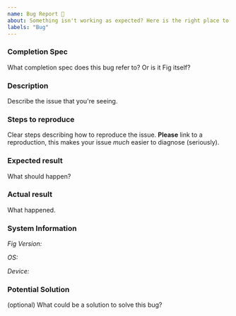 ```yaml
---
name: Bug Report 🐞
about: Something isn't working as expected? Here is the right place to report. For questions, please use "Discussions".
labels: "Bug"
---
```


<!--
  Please fill out each section below, otherwise, your issue will be closed. This info allows Fig maintainers to diagnose (and fix!) your issue as quickly as possible.

  Useful Links:
  - Documentation: https://withfig.com/docs/autocomplete/getting-started

  Before opening a new issue, please search existing issues: https://github.com/withfig/autocomplete/issues
-->

### Completion Spec

What completion spec does this bug refer to? Or is it Fig itself?

### Description

Describe the issue that you're seeing.

### Steps to reproduce

Clear steps describing how to reproduce the issue. **Please** link to a reproduction, this makes your issue _much_ easier to diagnose (seriously).

### Expected result

What should happen?

### Actual result

What happened.

### System Information

*Fig Version:* 

*OS:*

*Device:*

### Potential Solution

(optional) What could be a solution to solve this bug?